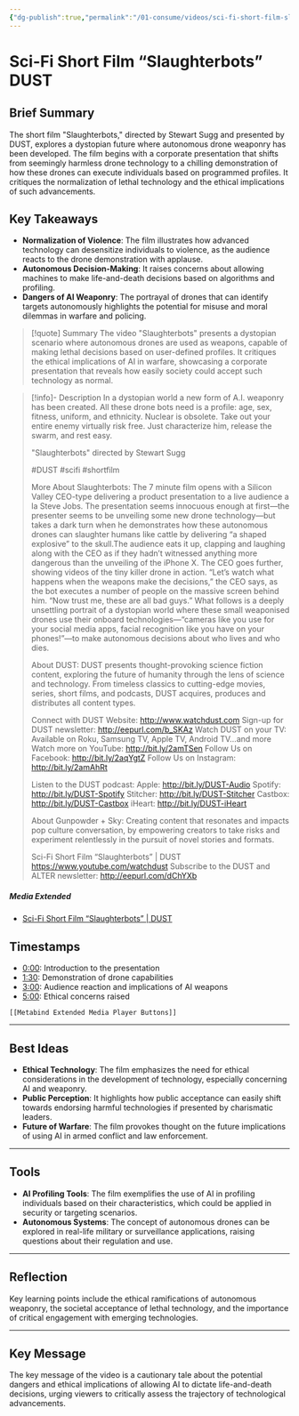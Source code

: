 ```yaml
---
{"dg-publish":true,"permalink":"/01-consume/videos/sci-fi-short-film-slaughterbots-dust/","title":"Sci-Fi Short Film “Slaughterbots” | DUST"}
---
```


# Sci-Fi Short Film “Slaughterbots”  DUST
## Brief Summary
The short film "Slaughterbots," directed by Stewart Sugg and presented by DUST, explores a dystopian future where autonomous drone weaponry has been developed. The film begins with a corporate presentation that shifts from seemingly harmless drone technology to a chilling demonstration of how these drones can execute individuals based on programmed profiles. It critiques the normalization of lethal technology and the ethical implications of such advancements.

## Key Takeaways
- **Normalization of Violence**: The film illustrates how advanced technology can desensitize individuals to violence, as the audience reacts to the drone demonstration with applause.
- **Autonomous Decision-Making**: It raises concerns about allowing machines to make life-and-death decisions based on algorithms and profiling.
- **Dangers of AI Weaponry**: The portrayal of drones that can identify targets autonomously highlights the potential for misuse and moral dilemmas in warfare and policing.

> [!quote] Summary
> The video "Slaughterbots" presents a dystopian scenario where autonomous drones are used as weapons, capable of making lethal decisions based on user-defined profiles. It critiques the ethical implications of AI in warfare, showcasing a corporate presentation that reveals how easily society could accept such technology as normal.

> [!info]- Description
> In a dystopian world a new form of A.I. weaponry has been created. All these drone bots need is a profile: age, sex, fitness, uniform, and ethnicity. Nuclear is obsolete. Take out your entire enemy virtually risk free. Just characterize him, release the swarm, and rest easy.
> 
> "Slaughterbots" directed by Stewart Sugg
> 
> #DUST #scifi #shortfilm
> 
> More About Slaughterbots: 
> The 7 minute film opens with a Silicon Valley CEO-type delivering a product presentation to a live audience a la Steve Jobs. The presentation seems innocuous enough at first—the presenter seems to be unveiling some new drone technology—but takes a dark turn when he demonstrates how these autonomous drones can slaughter humans like cattle by delivering “a shaped explosive” to the skull.The audience eats it up, clapping and laughing along with the CEO as if they hadn’t witnessed anything more dangerous than the unveiling of the iPhone X. The CEO goes further, showing videos of the tiny killer drone in action. “Let’s watch what happens when the weapons make the decisions,” the CEO says, as the bot executes a number of people on the massive screen behind him. “Now trust me, these are all bad guys.” What follows is a deeply unsettling portrait of a dystopian world where these small weaponised drones use their onboard technologies—“cameras like you use for your social media apps, facial recognition like you have on your phones!”—to make autonomous decisions about who lives and who dies.
> 
> About DUST:
> DUST presents thought-provoking science fiction content, exploring the future of humanity through the lens of science and technology. From timeless classics to cutting-edge movies, series, short films, and podcasts, DUST acquires, produces and distributes all content types.
> 
> Connect with DUST
> Website: http://www.watchdust.com
> Sign-up for DUST newsletter: http://eepurl.com/b_SKAz
> Watch DUST on your TV: Available on Roku, Samsung TV, Apple TV, Android TV...and more
> Watch more on YouTube: http://bit.ly/2amTSen
> Follow Us on Facebook: http://bit.ly/2aqYgtZ
> Follow Us on Instagram: http://bit.ly/2amAhRt
> 
> Listen to the DUST podcast:
> Apple: http://bit.ly/DUST-Audio
> Spotify: http://bit.ly/DUST-Spotify
> Stitcher: http://bit.ly/DUST-Stitcher
> Castbox: http://bit.ly/DUST-Castbox 
> iHeart: http://bit.ly/DUST-iHeart
> 
> About Gunpowder + Sky:
> Creating content that resonates and impacts pop culture conversation, by empowering creators to take risks and experiment relentlessly in the pursuit of novel stories and formats.
> 
> Sci-Fi Short Film “Slaughterbots” | DUST
> https://www.youtube.com/watchdust
> Subscribe to the DUST and ALTER newsletter: http://eepurl.com/dChYXb

##### Media Extended
- [Sci-Fi Short Film “Slaughterbots” | DUST](https://www.youtube.com/embed/O-2tpwW0kmU)

## Timestamps
- [0:00](https://www.youtube.com/watch?v=O-2tpwW0kmU&t=0m0s): Introduction to the presentation
- [1:30](https://www.youtube.com/watch?v=O-2tpwW0kmU&t=1m30s): Demonstration of drone capabilities
- [3:00](https://www.youtube.com/watch?v=O-2tpwW0kmU&t=3m0s): Audience reaction and implications of AI weapons
- [5:00](https://www.youtube.com/watch?v=O-2tpwW0kmU&t=5m0s): Ethical concerns raised

```meta-bind-embed
[[Metabind Extended Media Player Buttons]]
```

---

## Best Ideas
- **Ethical Technology**: The film emphasizes the need for ethical considerations in the development of technology, especially concerning AI and weaponry.
- **Public Perception**: It highlights how public acceptance can easily shift towards endorsing harmful technologies if presented by charismatic leaders.
- **Future of Warfare**: The film provokes thought on the future implications of using AI in armed conflict and law enforcement.

---

## Tools
- **AI Profiling Tools**: The film exemplifies the use of AI in profiling individuals based on their characteristics, which could be applied in security or targeting scenarios.
- **Autonomous Systems**: The concept of autonomous drones can be explored in real-life military or surveillance applications, raising questions about their regulation and use.

---
## Reflection
Key learning points include the ethical ramifications of autonomous weaponry, the societal acceptance of lethal technology, and the importance of critical engagement with emerging technologies.

---

## Key Message
The key message of the video is a cautionary tale about the potential dangers and ethical implications of allowing AI to dictate life-and-death decisions, urging viewers to critically assess the trajectory of technological advancements.